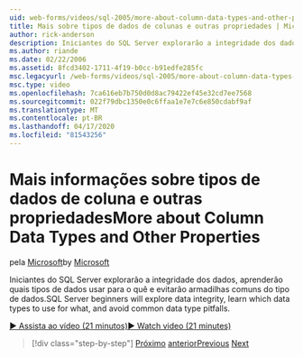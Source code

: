 ```yaml
---
uid: web-forms/videos/sql-2005/more-about-column-data-types-and-other-properties
title: Mais sobre tipos de dados de colunas e outras propriedades | Microsoft Docs
author: rick-anderson
description: Iniciantes do SQL Server explorarão a integridade dos dados, aprenderão quais tipos de dados usar para o quê e evitarão armadilhas comuns do tipo de dados.
ms.author: riande
ms.date: 02/22/2006
ms.assetid: 8fcd3402-1711-4f19-b0cc-b91edfe285fc
msc.legacyurl: /web-forms/videos/sql-2005/more-about-column-data-types-and-other-properties
msc.type: video
ms.openlocfilehash: 7ca616eb7b750d0d8ac79422ef45e32cd7ee7568
ms.sourcegitcommit: 022f79dbc1350e0c6ffaa1e7e7c6e850cdabf9af
ms.translationtype: MT
ms.contentlocale: pt-BR
ms.lasthandoff: 04/17/2020
ms.locfileid: "81543256"
---
```

# <a name="more-about-column-data-types-and-other-properties"></a><span data-ttu-id="9305a-103">Mais informações sobre tipos de dados de coluna e outras propriedades</span><span class="sxs-lookup"><span data-stu-id="9305a-103">More about Column Data Types and Other Properties</span></span>

<span data-ttu-id="9305a-104">pela [Microsoft](https://github.com/microsoft)</span><span class="sxs-lookup"><span data-stu-id="9305a-104">by [Microsoft](https://github.com/microsoft)</span></span>

<span data-ttu-id="9305a-105">Iniciantes do SQL Server explorarão a integridade dos dados, aprenderão quais tipos de dados usar para o quê e evitarão armadilhas comuns do tipo de dados.</span><span class="sxs-lookup"><span data-stu-id="9305a-105">SQL Server beginners will explore data integrity, learn which data types to use for what, and avoid common data type pitfalls.</span></span>

[<span data-ttu-id="9305a-106">&#9654; Assista ao vídeo (21 minutos)</span><span class="sxs-lookup"><span data-stu-id="9305a-106">&#9654; Watch video (21 minutes)</span></span>](https://channel9.msdn.com/Blogs/ASP-NET-Site-Videos/more-about-column-data-types-and-other-properties)

> [!div class="step-by-step"]
> <span data-ttu-id="9305a-107">[Próximo](understanding-database-tables-and-records.md)
> [anterior](designing-relational-database-tables.md)</span><span class="sxs-lookup"><span data-stu-id="9305a-107">[Previous](understanding-database-tables-and-records.md)
[Next](designing-relational-database-tables.md)</span></span>
